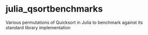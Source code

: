 julia_qsortbenchmarks
=====================

Various permutations of Quicksort in Julia to benchmark against its standard library implementation
